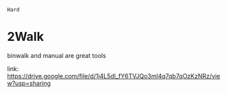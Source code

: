 `Hard`

# 2Walk

binwalk and manual are great tools

link: https://drive.google.com/file/d/1j4L5dl_fY6TVJQo3ml4q7qb7qOzKzNRz/view?usp=sharing



